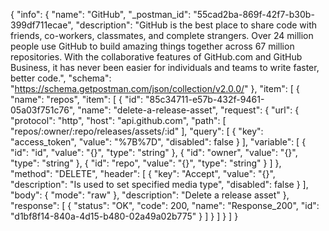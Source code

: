 {
  "info": {
    "name": "GitHub",
    "_postman_id": "55cad2ba-869f-42f7-b30b-399df711ecae",
    "description": "GitHub is the best place to share code with friends, co-workers, classmates, and complete strangers. Over 24 million people use GitHub to build amazing things together across 67 million repositories. With the collaborative features of GitHub.com and GitHub Business, it has never been easier for individuals and teams to write faster, better code.",
    "schema": "https://schema.getpostman.com/json/collection/v2.0.0/"
  },
  "item": [
    {
      "name": "repos",
      "item": [
        {
          "id": "85c34711-e57b-432f-9461-05a03f751c76",
          "name": "delete-a-release-asset",
          "request": {
            "url": {
              "protocol": "http",
              "host": "api.github.com",
              "path": [
                "repos/:owner/:repo/releases/assets/:id"
              ],
              "query": [
                {
                  "key": "access_token",
                  "value": "%7B%7D",
                  "disabled": false
                }
              ],
              "variable": [
                {
                  "id": "id",
                  "value": "{}",
                  "type": "string"
                },
                {
                  "id": "owner",
                  "value": "{}",
                  "type": "string"
                },
                {
                  "id": "repo",
                  "value": "{}",
                  "type": "string"
                }
              ]
            },
            "method": "DELETE",
            "header": [
              {
                "key": "Accept",
                "value": "{}",
                "description": "Is used to set specified media type",
                "disabled": false
              }
            ],
            "body": {
              "mode": "raw"
            },
            "description": "Delete a release asset"
          },
          "response": [
            {
              "status": "OK",
              "code": 200,
              "name": "Response_200",
              "id": "d1bf8f14-840a-4d15-b480-02a49a02b775"
            }
          ]
        }
      ]
    }
  ]
}